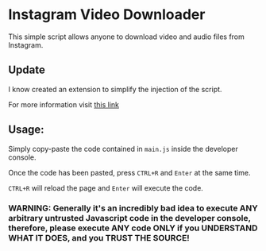 # Instagram Video Downloader

This simple script allows anyone to download video and audio files from Instagram.

## Update

I know created an extension to simplify the injection of the script.

For more information visit [this link](https://github.com/matteobergantin/Instagram-Video-Downloader-Extension)

## Usage:

Simply copy-paste the code contained in `main.js` inside the developer console.

Once the code has been pasted, press `CTRL+R` and `Enter` at the same time.

`CTRL+R` will reload the page and `Enter` will execute the code.

### WARNING: Generally it's an incredibly bad idea to execute ANY arbitrary untrusted Javascript code in the developer console, therefore, please execute ANY code ONLY if you UNDERSTAND WHAT IT DOES, and you TRUST THE SOURCE!